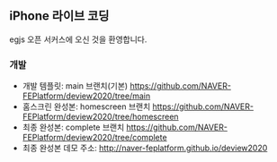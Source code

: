 ## iPhone 라이브 코딩

egjs 오픈 서커스에 오신 것을 환영합니다.


### 개발

* 개발 템플릿: main 브랜치(기본) https://github.com/NAVER-FEPlatform/deview2020/tree/main
* 홈스크린 완성본: homescreen 브랜치 https://github.com/NAVER-FEPlatform/deview2020/tree/homescreen
* 최종 완성본: complete 브랜치 https://github.com/NAVER-FEPlatform/deview2020/tree/complete
* 최종 완성본 데모 주소: http://naver-feplatform.github.io/deview2020
